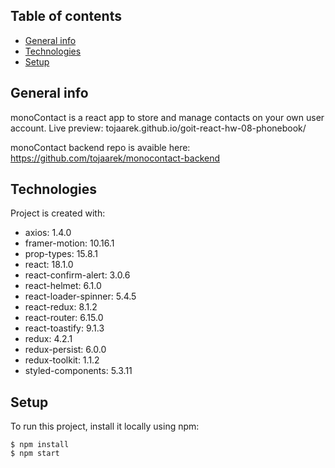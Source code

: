 ## Table of contents
* [General info](#general-info)
* [Technologies](#technologies)
* [Setup](#setup)

## General info
monoContact is a react app to store and manage contacts on your own user account.
Live preview: tojaarek.github.io/goit-react-hw-08-phonebook/


monoContact backend repo is avaible here: https://github.com/tojaarek/monocontact-backend
	
## Technologies
Project is created with:
* axios: 1.4.0
* framer-motion: 10.16.1
* prop-types: 15.8.1
* react: 18.1.0
* react-confirm-alert: 3.0.6
* react-helmet: 6.1.0
* react-loader-spinner: 5.4.5
* react-redux: 8.1.2
* react-router: 6.15.0
* react-toastify: 9.1.3
* redux: 4.2.1
* redux-persist: 6.0.0
* redux-toolkit: 1.1.2
* styled-components: 5.3.11

	
## Setup
To run this project, install it locally using npm:

```
$ npm install
$ npm start
```
